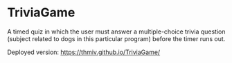 # TriviaGame

A timed quiz in which the user must answer a multiple-choice trivia question (subject related to dogs in this particular program) before the timer runs out. 

Deployed version: https://thmiv.github.io/TriviaGame/

